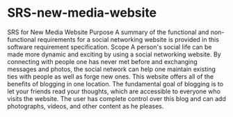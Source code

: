 # SRS-new-media-website
SRS for New Media Website
Purpose 
A summary of the functional and non-functional requirements for a social networking website is provided in this software requirement specification.
Scope
A person's social life can be made more dynamic and exciting by using a social networking website. By connecting with people one has never met before and exchanging messages and photos, the social network can help one maintain existing ties with people as well as forge new ones. This website offers all of the benefits of blogging in one location. The fundamental goal of blogging is to let your friends read your thoughts, which are accessible to everyone who visits the website. The user has complete control over this blog and can add photographs, videos, and other content as he pleases.
